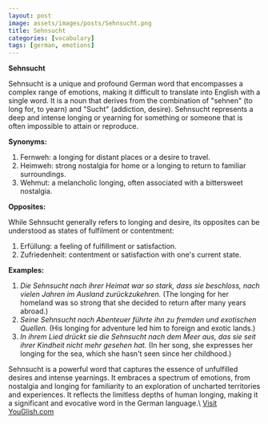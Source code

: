 ```yaml
---
layout: post
image: assets/images/posts/Sehnsucht.png
title: Sehnsucht
categories: [vocabulary]
tags: [german, emotions]
---
```


**Sehnsucht**

Sehnsucht is a unique and profound German word that encompasses a complex range of emotions, making it difficult to translate into English with a single word. It is a noun that derives from the combination of "sehnen" (to long for, to yearn) and "Sucht" (addiction, desire). Sehnsucht represents a deep and intense longing or yearning for something or someone that is often impossible to attain or reproduce.

**Synonyms:**

1. Fernweh: a longing for distant places or a desire to travel.
2. Heimweh: strong nostalgia for home or a longing to return to familiar surroundings.
3. Wehmut: a melancholic longing, often associated with a bittersweet nostalgia.

**Opposites:**

While Sehnsucht generally refers to longing and desire, its opposites can be understood as states of fulfilment or contentment:

1. Erfüllung: a feeling of fulfillment or satisfaction.
2. Zufriedenheit: contentment or satisfaction with one's current state.

**Examples:**

1. *Die Sehnsucht nach ihrer Heimat war so stark, dass sie beschloss, nach vielen Jahren im Ausland zurückzukehren.* (The longing for her homeland was so strong that she decided to return after many years abroad.)
2. *Seine Sehnsucht nach Abenteuer führte ihn zu fremden und exotischen Quellen.* (His longing for adventure led him to foreign and exotic lands.)
3. *In ihrem Lied drückt sie die Sehnsucht nach dem Meer aus, das sie seit ihrer Kindheit nicht mehr gesehen hat.* (In her song, she expresses her longing for the sea, which she hasn't seen since her childhood.)

Sehnsucht is a powerful word that captures the essence of unfulfilled desires and intense yearnings. It embraces a spectrum of emotions, from nostalgia and longing for familiarity to an exploration of uncharted territories and experiences. It reflects the limitless depths of human longing, making it a significant and evocative word in the German language.\ <a id="yg-widget-0" class="youglish-widget" data-query="Sehnsucht" data-lang="german" data-components="8412" data-auto-start="0" data-bkg-color="theme_light" data-title="How%20to%20pronounce%20Sehnsucht%20in%20German"  rel="nofollow" href="https://youglish.com">Visit YouGlish.com</a><script async src="https://youglish.com/public/emb/widget.js" charset="utf-8"></script>